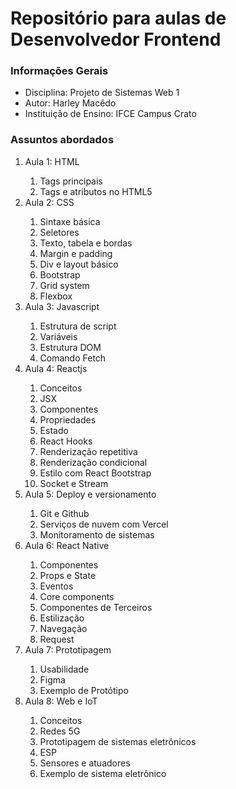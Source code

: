 <h1>Repositório para aulas de Desenvolvedor Frontend</h1>

<h3>Informações Gerais</h3>
<ul>
    <li>Disciplina: Projeto de Sistemas Web 1</li>
    <li>Autor: Harley Macêdo</li>
    <li>Instituição de Ensino: IFCE Campus Crato</li>
</ul>

<h3>Assuntos abordados</h3>
<ol>
    <li>Aula 1: HTML</li>
    <ol>    
        <li>Tags principais</li>
        <li>Tags e atributos no HTML5</li>
    </ol>
    <li>Aula 2: CSS</li>
    <ol>
        <li>Sintaxe básica</li>
        <li>Seletores</li>
        <li>Texto, tabela e bordas</li>
        <li>Margin e padding</li>
        <li>Div e layout básico</li>
        <li>Bootstrap</li>
        <li>Grid system</li>
        <li>Flexbox</li>            
    </ol>
    <li>Aula 3: Javascript</li>
    <ol>
        <li>Estrutura de script</li>
        <li>Variáveis</li>
        <li>Estrutura DOM</li>
        <li>Comando Fetch</li>
    </ol>
    <li>Aula 4: Reactjs</li>
    <ol>
        <li>Conceitos</li> 
        <li>JSX</li>
        <li>Componentes</li>
        <li>Propriedades</li>
        <li>Estado</li>
        <li>React Hooks</li>
        <li>Renderização repetitiva</li>
        <li>Renderização condicional</li>
        <li>Estilo com React Bootstrap</li>
        <li>Socket e Stream</li>
    </ol>
    <li>Aula 5: Deploy e versionamento</li>
    <ol>
        <li>Git e Github</li>        
        <li>Serviços de nuvem com Vercel</li>
        <li>Monitoramento de sistemas</li>          
    </ol>
    <li>Aula 6: React Native</li>
    <ol>
        <li>Componentes</li>
        <li>Props e State</li>        
        <li>Eventos</li>
        <li>Core components</li>
        <li>Componentes de Terceiros</li>
        <li>Estilização</li>
        <li>Navegação</li>
        <li>Request</li>
    </ol>
    <li>Aula 7: Prototipagem</li>
    <ol>
        <li>Usabilidade</li>
        <li>Figma</li>
        <li>Exemplo de Protótipo</li>
    </ol>
    <li>Aula 8: Web e IoT</li>
    <ol>
        <li>Conceitos</li>
        <li>Redes 5G</li>
        <li>Prototipagem de sistemas eletrônicos</li>
        <li>ESP</li>
        <li>Sensores e atuadores</li>
        <li>Exemplo de sistema eletrônico</li>
    </ol>
</ul>